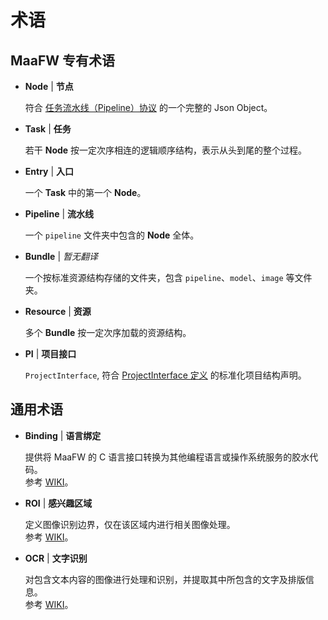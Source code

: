 # 术语

## MaaFW 专有术语

- **Node** | **节点**

    符合 [任务流水线（Pipeline）协议](3.1-任务流水线协议.md) 的一个完整的 Json Object。

- **Task** | **任务**

    若干 **Node** 按一定次序相连的逻辑顺序结构，表示从头到尾的整个过程。

- **Entry** | **入口**

    一个 **Task** 中的第一个 **Node**。

- **Pipeline** | **流水线**

    一个 `pipeline` 文件夹中包含的 **Node** 全体。

- **Bundle** | *暂无翻译*

    一个按标准资源结构存储的文件夹，包含 `pipeline`、`model`、`image` 等文件夹。

- **Resource** | **资源**

    多个 **Bundle** 按一定次序加载的资源结构。

- **PI** | **项目接口**

    `ProjectInterface`, 符合 [ProjectInterface 定义](3.2-ProjectInterface协议.md) 的标准化项目结构声明。

## 通用术语

- **Binding** | **语言绑定**

    提供将 MaaFW 的 C 语言接口转换为其他编程语言或操作系统服务的胶水代码。  
    参考 [WIKI](https://en.wikipedia.org/wiki/Language_binding)。

- **ROI** | **感兴趣区域**

    定义图像识别边界，仅在该区域内进行相关图像处理。  
    参考 [WIKI](https://en.wikipedia.org/wiki/Region_of_interest)。

- **OCR** | **文字识别**

    对包含文本内容的图像进行处理和识别，并提取其中所包含的文字及排版信息。  
    参考 [WIKI](https://zh.wikipedia.org/wiki/%E5%85%89%E5%AD%A6%E5%AD%97%E7%AC%A6%E8%AF%86%E5%88%AB)。